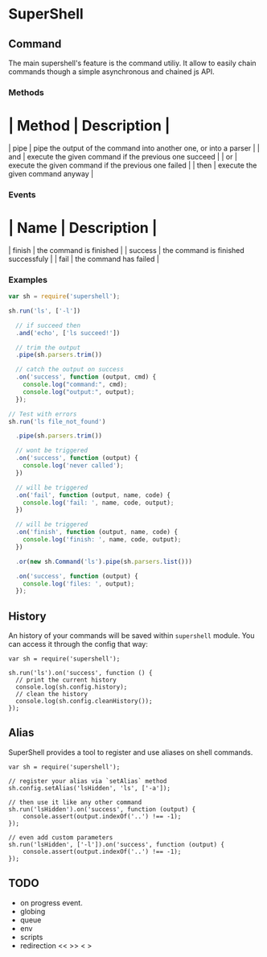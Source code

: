 SuperShell
==========

Command
-------

The main supershell's feature is the command utiliy. It allow to easily chain commands though a simple asynchronous and chained js API.

### Methods

| Method | Description                                                       |
==============================================================================
| pipe   | pipe the output of the command into another one, or into a parser |
| and    | execute the given command if the previous one succeed             |
| or     | execute the given command if the previous one failed              |
| then   | execute the given command anyway                                  |

### Events

| Name    | Description                                                      |
==============================================================================
| finish  | the command is finished                                          |
| success | the command is finished successfuly                              |
| fail    | the command has failed                                           |

### Examples

```js
var sh = require('supershell');

sh.run('ls', ['-l'])

  // if succeed then
  .and('echo', ['ls succeed!'])

  // trim the output
  .pipe(sh.parsers.trim())

  // catch the output on success
  .on('success', function (output, cmd) {
    console.log("command:", cmd);
    console.log("output:", output);
  });

// Test with errors
sh.run('ls file_not_found')

  .pipe(sh.parsers.trim())

  // wont be triggered
  .on('success', function (output) {
    console.log('never called');
  })

  // will be triggered
  .on('fail', function (output, name, code) {
    console.log('fail: ', name, code, output);
  })

  // will be triggered
  .on('finish', function (output, name, code) {
    console.log('finish: ', name, code, output);
  })

  .or(new sh.Command('ls').pipe(sh.parsers.list()))

  .on('success', function (output) {
    console.log('files: ', output);
  });
```

History
-------

An history of your commands will be saved within `supershell` module. You can access it through the config that way:

```
var sh = require('supershell');

sh.run('ls').on('success', function () {
  // print the current history
  console.log(sh.config.history);
  // clean the history
  console.log(sh.config.cleanHistory());
});
```

Alias
-----

SuperShell provides a tool to register and use aliases on shell commands.

```
var sh = require('supershell');

// register your alias via `setAlias` method
sh.config.setAlias('lsHidden', 'ls', ['-a']);

// then use it like any other command
sh.run('lsHidden').on('success', function (output) {
    console.assert(output.indexOf('..') !== -1);
});

// even add custom parameters
sh.run('lsHidden', ['-l']).on('success', function (output) {
    console.assert(output.indexOf('..') !== -1);
});
```

TODO
----

- on progress event.
- globing
- queue
- env
- scripts
- redirection << >> < >